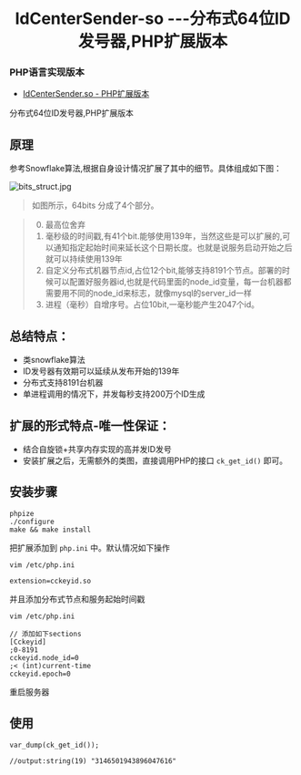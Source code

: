 <h1 align="center">IdCenterSender-so ---分布式64位ID发号器,PHP扩展版本</h1>

### PHP语言实现版本

- [IdCenterSender.so - PHP扩展版本](https://github.com/whiteCcinn/IdCenterSender-so)

分布式64位ID发号器,PHP扩展版本

## 原理

参考Snowflake算法,根据自身设计情况扩展了其中的细节。具体组成如下图：
	
![bits_struct.jpg](https://raw.githubusercontent.com/whiteCcinn/IdCenterSender/master/pic/bits_struct.png)

> 如图所示，64bits 分成了4个部分。

> 0. 最高位舍弃
> 1. 毫秒级的时间戳,有41个bit.能够使用139年，当然这些是可以扩展的,可以通知指定起始时间来延长这个日期长度。也就是说服务启动开始之后就可以持续使用139年
> 2. 自定义分布式机器节点id,占位12个bit,能够支持8191个节点。部署的时候可以配置好服务器id,也就是代码里面的node_id变量，每一台机器都需要用不同的node_id来标志，就像mysql的server_id一样
> 3. 进程（毫秒）自增序号。占位10bit,一毫秒能产生2047个id。

## 总结特点：
- 类snowflake算法
- ID发号器有效期可以延续从发布开始的139年
- 分布式支持8191台机器
- 单进程调用的情况下，并发每秒支持200万个ID生成

## 扩展的形式特点-唯一性保证：
- 结合自旋锁+共享内存实现的高并发ID发号
- 安装扩展之后，无需额外的类图，直接调用PHP的接口 `ck_get_id()` 即可。


## 安装步骤

```
phpize
./configure
make && make install
```

把扩展添加到 `php.ini` 中。默认情况如下操作
```
vim /etc/php.ini

extension=cckeyid.so
```

并且添加分布式节点和服务起始时间戳
```
vim /etc/php.ini

// 添加如下sections
[Cckeyid]
;0-8191
cckeyid.node_id=0
;< (int)current-time
cckeyid.epoch=0
```

重启服务器

## 使用

```
var_dump(ck_get_id());

//output:string(19) "3146501943896047616"
```
